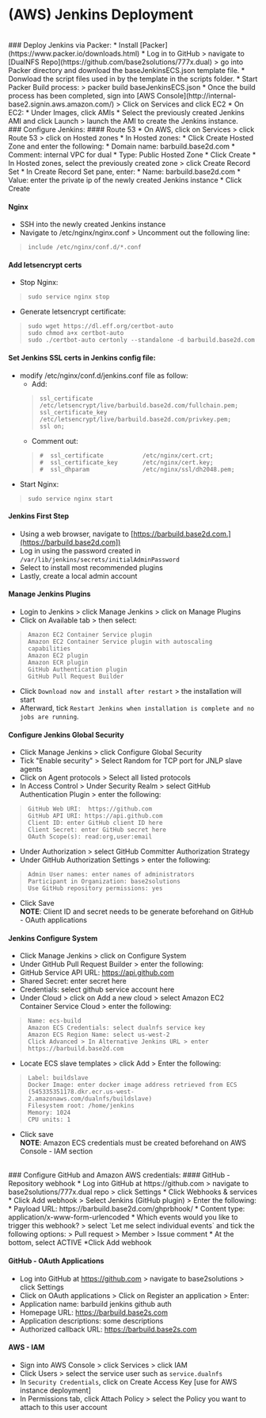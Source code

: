 # (AWS) Jenkins Deployment

<br />
### Deploy Jenkins via Packer:  
 * Install [Packer](https://www.packer.io/downloads.html)  
 * Log in to GitHub > navigate to [DualNFS Repo](https://github.com/base2solutions/777x.dual) > go into Packer directory and download the baseJenkinsECS.json template file.  
 * Donwload the script files used in by the template in the scripts folder.  
 * Start Packer Build process:  
 >     packer build baseJenkinsECS.json  
 * Once the build process has been completed, sign into [AWS Console](http://internal-base2.signin.aws.amazon.com/) > Click on Services and click EC2  
 * On EC2:  
   * Under Images, click AMIs  
   * Select the previously created Jenkins AMI and click Launch > launch the AMI to create the Jenkins instance.  

<br/>
### Configure Jenkins:  
#### Route 53  
 * On AWS, click on Services > click Route 53 > click on Hosted zones  
 * In Hosted zones:  
   * Click Create Hosted Zone and enter the following:  
     * Domain name: barbuild.base2d.com  
     * Comment: internal VPC for dual  
     * Type: Public Hosted Zone  
     * Click Create  
 * In Hosted zones, select the previously created zone > click Create Record Set  
     * In Create Record Set pane, enter:  
     * Name: barbuild.base2d.com  
     * Value: enter the private ip of the newly created Jenkins instance  
     * Click Create  

#### Nginx
 * SSH into the newly created Jenkins instance  
 * Navigate to /etc/nginx/nginx.conf > Uncomment out the following line:
 >     include /etc/nginx/conf.d/*.conf
 
#### Add letsencrypt certs  
 * Stop Nginx:  
 >     sudo service nginx stop  
 * Generate letsencrypt certificate:  
 >     sudo wget https://dl.eff.org/certbot-auto  
 >     sudo chmod a+x certbot-auto  
 >     sudo ./certbot-auto certonly --standalone -d barbuild.base2d.com  

#### Set Jenkins SSL certs in Jenkins config file:  
 * modify /etc/nginx/conf.d/jenkins.conf file as follow:  
   * Add:  
   >     ssl_certificate           /etc/letsencrypt/live/barbuild.base2d.com/fullchain.pem;  
   >     ssl_certificate_key       /etc/letsencrypt/live/barbuild.base2d.com/privkey.pem;  
   >     ssl on;  
   * Comment out:  
   >     #  ssl_certificate           /etc/nginx/cert.crt;  
   >     #  ssl_certificate_key       /etc/nginx/cert.key;  
   >     #  ssl_dhparam               /etc/nginx/ssl/dh2048.pem;  
 * Start Nginx:  
 >     sudo service nginx start  

#### Jenkins First Step   
 * Using a web browser, navigate to [https://barbuild.base2d.com.](https://barbuild.base2d.com])  
 * Log in using the password created in `/var/lib/jenkins/secrets/initialAdminPassword`  
 * Select to install most recommended plugins  
 * Lastly, create a local admin account  

#### Manage Jenkins Plugins  
 * Login to Jenkins > click Manage Jenkins > click on Manage Plugins  
 * Click on Available tab > then select:  
 >     Amazon EC2 Container Service plugin  
 >     Amazon EC2 Container Service plugin with autoscaling capabilities  
 >     Amazon EC2 plugin  
 >     Amazon ECR plugin  
 >     GitHub Authentication plugin  
 >     GitHub Pull Request Builder  
 * Click `Download now and install after restart` > the installation will start   
 * Afterward, tick `Restart Jenkins when installation is complete and no jobs are running`.  

#### Configure Jenkins Global Security  
 * Click Manage Jenkins > click Configure Global Security  
 * Tick "Enable security" > Select Random for TCP port for JNLP slave agents  
 * Click on Agent protocols > Select all listed protocols  
 * In Access Control > Under Security Realm > select GitHub Authentication Plugin > enter the following:  
 >     GitHub Web URI:  https://github.com  
 >     GitHub API URI: https://api.github.com  
 >     Client ID: enter GitHub client ID here  
 >     Client Secret: enter GitHub secret here  
 >     OAuth Scope(s): read:org,user:email  
 * Under Authorization > select GitHub Committer Authorization Strategy  
 * Under GitHub Authorization Settings > enter the following:  
 >     Admin User names: enter names of administrators  
 >     Participant in Organization: base2solutions  
 >     Use GitHub repository permissions: yes  
 * Click Save  
 **NOTE**: Client ID and secret needs to be generate beforehand on GitHub - OAuth applications  
 
#### Jenkins Configure System  
 * Click Manage Jenkins > click on Configure System  
 * Under GitHub Pull Request Builder > enter the following:  
 * GitHub Service API URL: https://api.github.com  
 * Shared Secret: enter secret here  
 * Credentials: select github service account here  
 * Under Cloud > click on Add a new cloud > select Amazon EC2 Container Service Cloud > enter the following:  
 >     Name: ecs-build  
 >     Amazon ECS Credentials: select dualnfs service key  
 >     Amazon ECS Region Name: select us-west-2  
 >     Click Advanced > In Alternative Jenkins URL > enter https://barbuild.base2d.com  
 * Locate ECS slave templates > click Add > Enter the following:  
 >     Label: buildslave  
 >     Docker Image: enter docker image address retrieved from ECS (545335351178.dkr.ecr.us-west-2.amazonaws.com/dualnfs/buildslave)  
 >     Filesystem root: /home/jenkins  
 >     Memory: 1024  
 >     CPU units: 1  
 * Click save  
 **NOTE**: Amazon ECS credentials must be created beforehand on AWS Console - IAM section

<br />
### Configure GitHub and Amazon AWS credentials:
#### GitHub - Repository webhook  
 * Log into GitHub at https://github.com > navigate to base2solutions/777x.dual repo > click Settings  
 * Click Webhooks & services  
 * Click Add webhook > Select Jenkins (GitHub plugin) > Enter the following:  
   * Payload URL: https://barbuild.base2d.com/ghprbhook/  
   * Content type: application/x-www-form-urlencoded  
   * Which events would you like to trigger this webhook? > select `Let me select individual events` and tick the following options:  
   >     Pull request  
   >     Member  
   >     Issue comment  
   * At the bottom, select ACTIVE  
 *Click Add webhook  

#### GitHub - OAuth Applications  
 * Log into GitHub at https://github.com > navigate to base2solutions > click Settings  
 * Click on OAuth applications > Click on Register an application > Enter:  
 * Application name: barbuild jenkins github auth  
 * Homepage URL: https://barbuild.base2s.com  
 * Application descriptions: some descriptions
 * Authorized callback URL: https://barbuild.base2s.com  

#### AWS - IAM  
 * Sign into AWS Console > click Services > click IAM  
 * Click Users > select the service user such as `service.dualnfs`  
 * In `Security Credentials`, click on Create Access Key [use for AWS instance deployment]  
 * In Permissions tab, click Attach Policy > select the Policy you want to attach to this user account  
